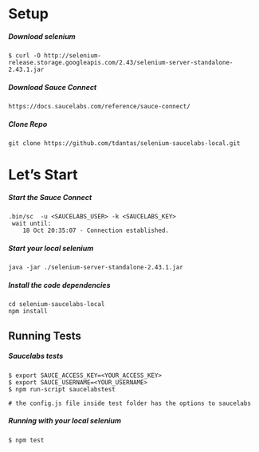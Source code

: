 # Setup

##### Download selenium

	$ curl -O http://selenium-release.storage.googleapis.com/2.43/selenium-server-standalone-2.43.1.jar
	

##### Download Sauce Connect
	https://docs.saucelabs.com/reference/sauce-connect/ 
	
##### Clone Repo
	git clone https://github.com/tdantas/selenium-saucelabs-local.git
	



# Let’s Start 


##### Start the Sauce Connect

	.bin/sc  -u <SAUCELABS_USER> -k <SAUCELABS_KEY>
	 wait until:
		18 Oct 20:35:07 - Connection established.
	
##### Start your local selenium
	java -jar ./selenium-server-standalone-2.43.1.jar
	
##### Install the code dependencies
	cd selenium-saucelabs-local
	npm install
	

## Running Tests

##### Saucelabs tests
	$ export SAUCE_ACCESS_KEY=<YOUR_ACCESS_KEY>
	$ export SAUCE_USERNAME=<YOUR_USERNAME>
	$ npm run-script saucelabstest
	
	# the config.js file inside test folder has the options to saucelabs 
	
##### Running with your local selenium
	$ npm test
	